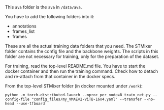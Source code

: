 This `ava` folder is the `ava` in `/data/ava`. 

You have to add the following folders into it: 

 - annotations
 - frames_list
 - frames

These are all the actual training data folders that you need. The STMixer folder contains the config file and the backbone weights. The scripts in this folder are not necessary for training, only for the preparation of the dataset. 

For training, read the top-level README.md file. You have to start the docker container and then run 
the training command. Check how to detach and re-attach from that container in the docker specs.

From the top-level STMixer folder (in docker mounted under `/work`):  

```shell
python -m torch.distributed.launch --nproc_per_node=8 train_net.py --config-file "config_files/my_VMAEv2-ViTB-16x4.yaml" --transfer --no-head --use-tfboard
```

